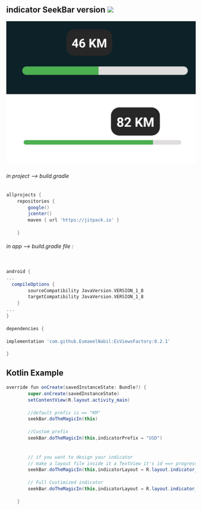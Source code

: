 ## indicator SeekBar version <img src="https://jitpack.io/v/EsmaeelNabil/EsIndicatorSeekBar.svg">


![](static/light.jpg) ![](static/dark.jpg)


###### in project --> build.gradle

```gradle
allprojects {
    repositories {
        google()
        jcenter()
        maven { url 'https://jitpack.io' }

    }
```
###### in app --> build.gradle file :

```gradle

android {
...
  compileOptions {
        sourceCompatibility JavaVersion.VERSION_1_8
        targetCompatibility JavaVersion.VERSION_1_8
    }
...
}

dependencies {

implementation 'com.github.EsmaeelNabil:EsViewsFactory:0.2.1'

}
```

Kotlin Example
--------------

```java
override fun onCreate(savedInstanceState: Bundle?) {
        super.onCreate(savedInstanceState)
        setContentView(R.layout.activity_main)

        //default prefix is => "KM"
        seekBar.doTheMagicIn(this)
        
        //Custom prefix
        seekBar.doTheMagicIn(this,indicatorPrefix = "USD")


        // if you want to design your indicator
        // make a layout file inside it a TextView it's id ==> progress_text
        seekBar.doTheMagicIn(this,indicatorLayout = R.layout.indicator_layout)

        // Full Custimized indicator 
        seekBar.doTheMagicIn(this,indicatorLayout = R.layout.indicator_layout,indicatorPrefix = "USD")

    }
```
